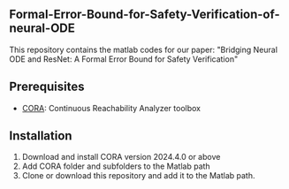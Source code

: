 ## Formal-Error-Bound-for-Safety-Verification-of-neural-ODE

This repository contains the matlab codes for our paper: "Bridging Neural ODE and ResNet: A Formal Error Bound for Safety Verification"

## Prerequisites
- [CORA](https://tumcps.github.io/CORA/):  Continuous Reachability Analyzer toolbox 



## Installation
1. Download and install CORA version 2024.4.0 or above
2. Add CORA folder and subfolders to the Matlab path
3. Clone or download this repository and add it to the Matlab path.
